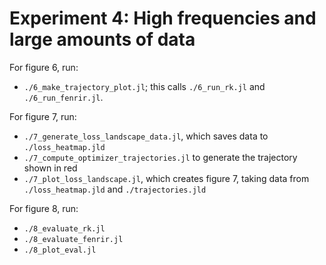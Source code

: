 # Experiment 4: High frequencies and large amounts of data

For figure 6, run:
- `./6_make_trajectory_plot.jl`; this calls `./6_run_rk.jl` and `./6_run_fenrir.jl`.

For figure 7, run:
- `./7_generate_loss_landscape_data.jl`, which saves data to `./loss_heatmap.jld`
- `./7_compute_optimizer_trajectories.jl` to generate the trajectory shown in red
- `./7_plot_loss_landscape.jl`, which creates figure 7, taking data from `./loss_heatmap.jld` and `./trajectories.jld`

For figure 8, run:
- `./8_evaluate_rk.jl`
- `./8_evaluate_fenrir.jl`
- `./8_plot_eval.jl`
